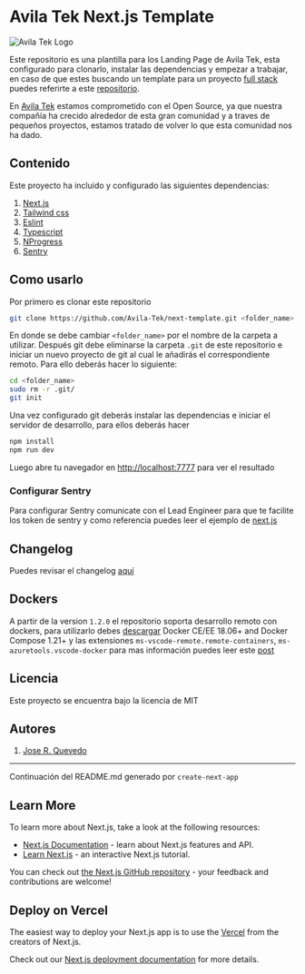 # Avila Tek Next.js Template

![Avila Tek Logo](https://avilatek.dev/assets/images/logo_white.png)

Este repositorio es una plantilla para los Landing Page de Avila Tek, esta configurado para clonarlo, instalar las dependencias y empezar a trabajar, en caso de que estes buscando un template para un proyecto [full stack](https://github.com/Avila-Tek/full-stack-template) puedes referirte a este [repositorio](https://github.com/Avila-Tek/full-stack-template).

En [Avila Tek](https://avilatek.dev) estamos comprometido con el Open Source, ya que nuestra compañía ha crecido alrededor de esta gran comunidad y a traves de pequeños proyectos, estamos tratado de volver lo que esta comunidad nos ha dado.

## Contenido

Este proyecto ha incluido y configurado las siguientes dependencias:

1. [Next.js](https://nextjs.org/)
2. [Tailwind css](https://tailwindcss.com/)
3. [Eslint](https://eslint.org/)
4. [Typescript](https://typescriptlang.org/)
5. [NProgress](https://ricostacruz.com/nprogress/)
6. [Sentry](https://sentry.io/)

## Como usarlo

Por primero es clonar este repositorio

```bash
git clone https://github.com/Avila-Tek/next-template.git <folder_name>
```

En donde se debe cambiar `<folder_name>` por el nombre de la carpeta a utilizar. Después git debe eliminarse la carpeta `.git` de este repositorio e iniciar un nuevo proyecto de git al cual le añadirás el correspondiente remoto. Para ello deberás hacer lo siguiente:

```bash
cd <folder_name>
sudo rm -r .git/
git init
```

Una vez configurado git deberás instalar las dependencias e iniciar el servidor de desarrollo, para ellos deberás hacer

```bash
npm install
npm run dev
```

Luego abre tu navegador en [http://localhost:7777](http://localhost:7777) para ver el resultado

### Configurar Sentry

Para configurar Sentry comunicate con el Lead Engineer para que te facilite los token de sentry y como referencia puedes leer el ejemplo de [next.js](https://github.com/vercel/next.js/tree/canary/examples/with-sentry)

## Changelog

Puedes revisar el changelog [aquí](/CHANGELOG.md)

## Dockers

A partir de la version `1.2.0` el repositorio soporta desarrollo remoto con dockers, para utilizarlo debes [descargar](https://docs.docker.com/get-docker/) Docker CE/EE 18.06+ and Docker Compose 1.21+ y las extensiones `ms-vscode-remote.remote-containers`, `ms-azuretools.vscode-docker` para mas información puedes leer este [post](https://code.visualstudio.com/docs/remote/remote-overview)

## Licencia

Este proyecto se encuentra bajo la licencia de MIT

## Autores

1. [Jose R. Quevedo](https://github.com/zoomelectrico)

---

Continuación del README.md generado por `create-next-app`

## Learn More

To learn more about Next.js, take a look at the following resources:

- [Next.js Documentation](https://nextjs.org/docs) - learn about Next.js features and API.
- [Learn Next.js](https://nextjs.org/learn) - an interactive Next.js tutorial.

You can check out [the Next.js GitHub repository](https://github.com/vercel/next.js/) - your feedback and contributions are welcome!

## Deploy on Vercel

The easiest way to deploy your Next.js app is to use the [Vercel](https://vercel.com/) from the creators of Next.js.

Check out our [Next.js deployment documentation](https://nextjs.org/docs/deployment) for more details.
